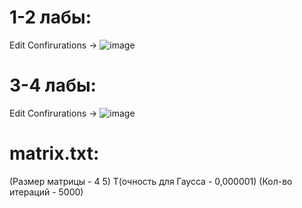 # 1-2 лабы: 
Edit Confirurations -> ![image](https://user-images.githubusercontent.com/51116291/193799578-ae069b33-362a-4b1e-8223-c3218b9f667a.png)
# 3-4 лабы: 
Edit Confirurations -> ![image](https://user-images.githubusercontent.com/51116291/193799659-e452be9a-4d32-4e07-8c2c-aa516655033a.png)

# matrix.txt:
(Размер матрицы - 4 5) Т(очность для Гаусса - 0,000001) (Кол-во итераций - 5000)

